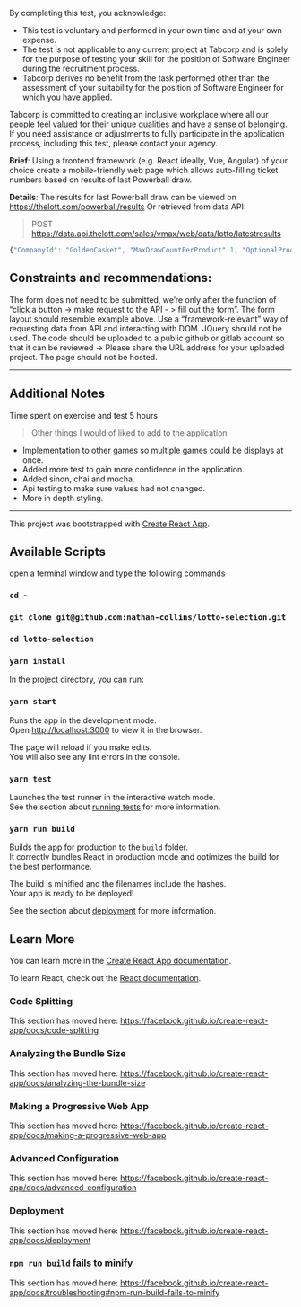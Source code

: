 By completing this test, you acknowledge:

- This test is voluntary and performed in your own time and at your own expense.
- The test is not applicable to any current project at Tabcorp and is solely for the purpose of testing your skill
  for the position of Software Engineer during the recruitment process.
- Tabcorp derives no benefit from the task performed other than the assessment of your suitability for the
  position of Software Engineer for which you have applied.

Tabcorp is committed to creating an inclusive workplace where all our people feel valued for their unique qualities and have a sense of belonging. If you need assistance or adjustments to fully participate in the application process, including this test, please contact your agency.

**Brief**:
Using a frontend framework (e.g. React ideally, Vue, Angular) of your choice create a mobile-friendly web page which allows auto-filling ticket numbers based on results of last Powerball draw.

**Details**:
The results for last Powerball draw can be viewed on https://thelott.com/powerball/results
Or retrieved from data API:

> POST https://data.api.thelott.com/sales/vmax/web/data/lotto/latestresults

```javascript
{"CompanyId": "GoldenCasket", "MaxDrawCountPerProduct":1, "OptionalProductFilter": ["Powerball"]}
```

## Constraints and recommendations:

The form does not need to be submitted, we’re only after the function of “click a button -&gt; make request to the API -
&gt; fill out the form”.
The form layout should resemble example above.
Use a “framework-relevant” way of requesting data from API and interacting with DOM.
JQuery should not be used.
The code should be uploaded to a public github or gitlab account so that it can be reviewed -&gt; Please share the URL
address for your uploaded project.
The page should not be hosted.

---

## Additional Notes

Time spent on exercise and test 5 hours

> Other things I would of liked to add to the application

- Implementation to other games so multiple games could be displays at once.
- Added more test to gain more confidence in the application.
- Added sinon, chai and mocha.
- Api testing to make sure values had not changed.
- More in depth styling.

---

This project was bootstrapped with [Create React App](https://github.com/facebook/create-react-app).

## Available Scripts

open a terminal window and type the following commands

### `cd ~`

### `git clone git@github.com:nathan-collins/lotto-selection.git`

### `cd lotto-selection`

### `yarn install`

In the project directory, you can run:

### `yarn start`

Runs the app in the development mode.<br>
Open [http://localhost:3000](http://localhost:3000) to view it in the browser.

The page will reload if you make edits.<br>
You will also see any lint errors in the console.

### `yarn test`

Launches the test runner in the interactive watch mode.<br>
See the section about [running tests](https://facebook.github.io/create-react-app/docs/running-tests) for more information.

### `yarn run build`

Builds the app for production to the `build` folder.<br>
It correctly bundles React in production mode and optimizes the build for the best performance.

The build is minified and the filenames include the hashes.<br>
Your app is ready to be deployed!

See the section about [deployment](https://facebook.github.io/create-react-app/docs/deployment) for more information.

## Learn More

You can learn more in the [Create React App documentation](https://facebook.github.io/create-react-app/docs/getting-started).

To learn React, check out the [React documentation](https://reactjs.org/).

### Code Splitting

This section has moved here: https://facebook.github.io/create-react-app/docs/code-splitting

### Analyzing the Bundle Size

This section has moved here: https://facebook.github.io/create-react-app/docs/analyzing-the-bundle-size

### Making a Progressive Web App

This section has moved here: https://facebook.github.io/create-react-app/docs/making-a-progressive-web-app

### Advanced Configuration

This section has moved here: https://facebook.github.io/create-react-app/docs/advanced-configuration

### Deployment

This section has moved here: https://facebook.github.io/create-react-app/docs/deployment

### `npm run build` fails to minify

This section has moved here: https://facebook.github.io/create-react-app/docs/troubleshooting#npm-run-build-fails-to-minify
